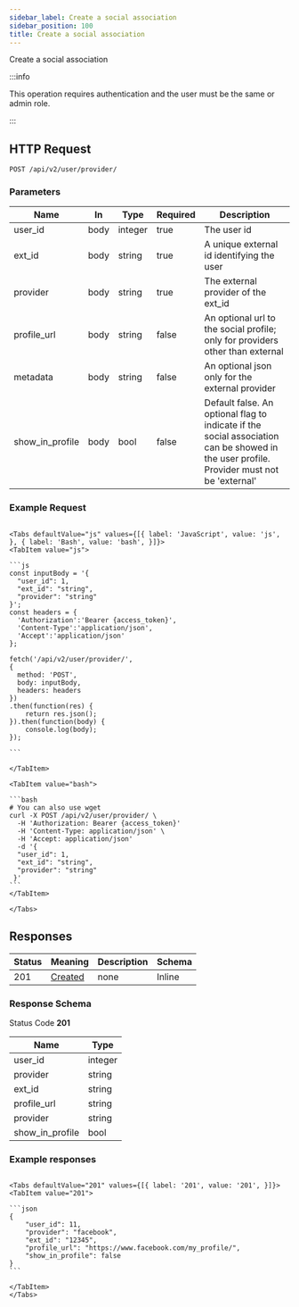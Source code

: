 ```yaml
---
sidebar_label: Create a social association
sidebar_position: 100
title: Create a social association
---
```


Create a social association

:::info

This operation requires authentication and the user must be the same or admin role.

:::

## HTTP Request

`POST /api/v2/user/provider/`

### Parameters

| Name            | In   | Type    | Required | Description                                                                                                                              |
|-----------------|------|---------|----------|------------------------------------------------------------------------------------------------------------------------------------------|
| user_id         | body | integer | true     | The user id                                                                                                                              |
| ext_id          | body | string  | true     | A unique external id identifying the user                                                                                                |
| provider        | body | string  | true     | The external provider of the ext_id                                                                                                      |
| profile_url     | body | string  | false    | An optional url to the social profile; only for providers other than external                                                            |
| metadata        | body | string  | false    | An optional json only for the external provider                                                                                          |
| show_in_profile | body | bool    | false    | Default false. An optional flag to indicate if the social association can be showed in the user profile. Provider must not be 'external' |

### Example Request

````mdx-code-block

<Tabs defaultValue="js" values={[{ label: 'JavaScript', value: 'js', }, { label: 'Bash', value: 'bash', }]}>
<TabItem value="js">

```js
const inputBody = '{
  "user_id": 1,
  "ext_id": "string",
  "provider": "string"
}';
const headers = {
  'Authorization':'Bearer {access_token}',
  'Content-Type':'application/json',
  'Accept':'application/json'
};

fetch('/api/v2/user/provider/',
{
  method: 'POST',
  body: inputBody,
  headers: headers
})
.then(function(res) {
    return res.json();
}).then(function(body) {
    console.log(body);
});

```

</TabItem>

<TabItem value="bash">

```bash
# You can also use wget
curl -X POST /api/v2/user/provider/ \
  -H 'Authorization: Bearer {access_token}'
  -H 'Content-Type: application/json' \
  -H 'Accept: application/json'
  -d '{
  "user_id": 1,
  "ext_id": "string",
  "provider": "string"
 }'
```
</TabItem>

</Tabs>

````

## Responses

| Status | Meaning                                                      | Description | Schema |
|--------|--------------------------------------------------------------|-------------|--------|
| 201    | [Created](https://tools.ietf.org/html/rfc7231#section-6.3.2) | none        | Inline |

### Response Schema

Status Code **201**

| Name            | Type    | 
|-----------------|---------|
| user_id         | integer |
| provider        | string  | 
| ext_id          | string  | 
| profile_url     | string  | 
| provider        | string  | 
| show_in_profile | bool    | 

### Example responses

````mdx-code-block

<Tabs defaultValue="201" values={[{ label: '201', value: '201', }]}>
<TabItem value="201">

```json
{
    "user_id": 11,
    "provider": "facebook",
    "ext_id": "12345",
    "profile_url": "https://www.facebook.com/my_profile/",
    "show_in_profile": false
}
```

</TabItem>
</Tabs>
````




